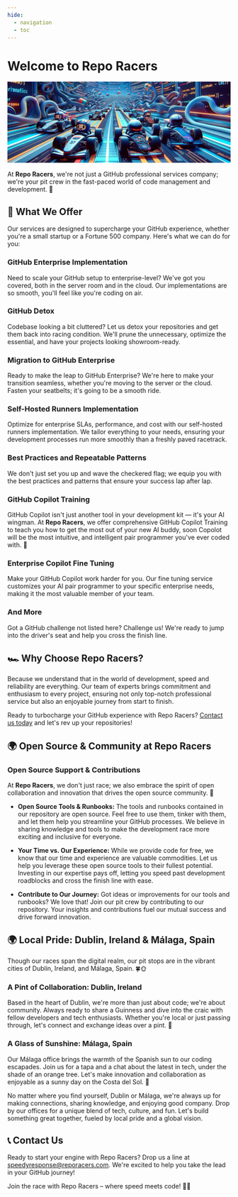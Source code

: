 ```yaml
---
hide:
  - navigation
  - toc
---
```


# Welcome to Repo Racers

![Repo Racers](assets/images/repo-racers-header.png)

At **Repo Racers**, we're not just a GitHub professional services company; we're your pit crew in the fast-paced world of code management and development. 🏁

## 🚀 What We Offer

Our services are designed to supercharge your GitHub experience, whether you're a small startup or a Fortune 500 company. Here's what we can do for you:

### GitHub Enterprise Implementation

Need to scale your GitHub setup to enterprise-level? We've got you covered, both in the server room and in the cloud. Our implementations are so smooth, you'll feel like you're coding on air.

### GitHub Detox

Codebase looking a bit cluttered? Let us detox your repositories and get them back into racing condition. We'll prune the unnecessary, optimize the essential, and have your projects looking showroom-ready.

### Migration to GitHub Enterprise

Ready to make the leap to GitHub Enterprise? We're here to make your transition seamless, whether you're moving to the server or the cloud. Fasten your seatbelts; it's going to be a smooth ride.

### Self-Hosted Runners Implementation

Optimize for enterprise SLAs, performance, and cost with our self-hosted runners implementation. We tailor everything to your needs, ensuring your development processes run more smoothly than a freshly paved racetrack.

### Best Practices and Repeatable Patterns

We don't just set you up and wave the checkered flag; we equip you with the best practices and patterns that ensure your success lap after lap.

### GitHub Copilot Training

GitHub Copilot isn't just another tool in your development kit — it's your AI wingman. At **Repo Racers**, we offer comprehensive GitHub Copilot Training to teach you how to get the most out of your new AI buddy, soon Copolot will be the most intuitive, and intelligent pair programmer you've ever coded with. 🤖

### Enterprise Copilot Fine Tuning

Make your GitHub Copilot work harder for you. Our fine tuning service customizes your AI pair programmer to your specific enterprise needs, making it the most valuable member of your team.

### And More

Got a GitHub challenge not listed here? Challenge us! We're ready to jump into the driver's seat and help you cross the finish line.

## 🏎️ Why Choose Repo Racers?

Because we understand that in the world of development, speed and reliability are everything. Our team of experts brings commitment and enthusiasm to every project, ensuring not only top-notch professional service but also an enjoyable journey from start to finish.

Ready to turbocharge your GitHub experience with Repo Racers? [Contact us today](#contact-us) and let's rev up your repositories!

## 🌍 Open Source & Community at Repo Racers

### Open Source Support & Contributions

At **Repo Racers**, we don't just race; we also embrace the spirit of open collaboration and innovation that drives the open source community. 🌟

- **Open Source Tools & Runbooks:** The tools and runbooks contained in our repository are open source. Feel free to use them, tinker with them, and let them help you streamline your GitHub processes. We believe in sharing knowledge and tools to make the development race more exciting and inclusive for everyone.

- **Your Time vs. Our Experience:** While we provide code for free, we know that our time and experience are valuable commodities. Let us help you leverage these open source tools to their fullest potential. Investing in our expertise pays off, letting you speed past development roadblocks and cross the finish line with ease.

- **Contribute to Our Journey:** Got ideas or improvements for our tools and runbooks? We love that! Join our pit crew by contributing to our repository. Your insights and contributions fuel our mutual success and drive forward innovation.

## 🌍 Local Pride: Dublin, Ireland & Málaga, Spain

Though our races span the digital realm, our pit stops are in the vibrant cities of Dublin, Ireland, and Málaga, Spain. 🍀🌞

### A Pint of Collaboration: Dublin, Ireland

Based in the heart of Dublin, we're more than just about code; we're about community. Always ready to share a Guinness and dive into the craic with fellow developers and tech enthusiasts. Whether you're local or just passing through, let's connect and exchange ideas over a pint. 🍺

### A Glass of Sunshine: Málaga, Spain

Our Málaga office brings the warmth of the Spanish sun to our coding escapades. Join us for a tapa and a chat about the latest in tech, under the shade of an orange tree. Let's make innovation and collaboration as enjoyable as a sunny day on the Costa del Sol. 🍹

No matter where you find yourself, Dublin or Málaga, we're always up for making connections, sharing knowledge, and enjoying good company. Drop by our offices for a unique blend of tech, culture, and fun. Let's build something great together, fueled by local pride and a global vision.

## 📞 Contact Us

Ready to start your engine with Repo Racers? Drop us a line at [speedyresponse@reporacers.com](mailto:speedyresponse@reporacers.com). We're excited to help you take the lead in your GitHub journey!

Join the race with Repo Racers – where speed meets code! 🚗💨
